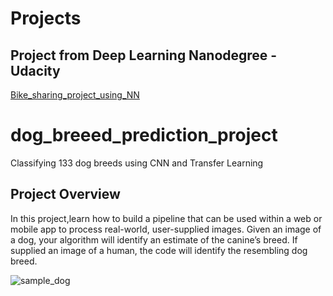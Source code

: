 # Projects

## Project from Deep Learning Nanodegree - Udacity

[Bike_sharing_project_using_NN](https://github.com/DishaBalpande/Bike_Sharing_Project_Using_NN)


# dog_breeed_prediction_project

Classifying 133 dog breeds using CNN and Transfer Learning

## Project Overview

In this project,learn how to build a pipeline that can be used within a web or mobile app to process real-world, user-supplied images. Given an image of a dog, your algorithm will identify an estimate of the canine’s breed. If supplied an image of a human, the code will identify the resembling dog breed.

![sample_dog](https://user-images.githubusercontent.com/55234691/92436465-62195c00-f1c2-11ea-82f0-49979c2d8ed4.png)

